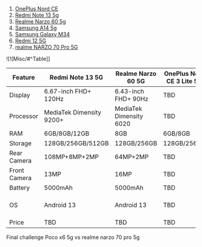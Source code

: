 1. [OnePlus Nord CE](https://www.amazon.in/OnePlus-Nord-Pastel-128GB-Storage/dp/B0BY8JZ22K/ref=sr_1_3?crid=2AN5V2YUCG2ZM&dib=eyJ2IjoiMSJ9.cA5PqwzWg6pdf9bwSjrY7c0Zt3CuBMiXBLZXQ9x7WbDzG1ddqUtX7z9HdBgFfl3EIGgJQbkPqL2IDkhLhzGEGki2SRZiLj4H6npHZfIFFljhr6YvrcjDLQeVcevnlq1pPVRxlmpzK-qeRFHjvTzUnCnbjLb2a9Pi-dmZ3PKblJesFNOBW3daC7ju22KfZqfKelzR5kJUufhBq6q_pVTz21wiiEavjPs_hyHYLRw0SSw.kGhzkAHZjj9_Q88Yv0ehNZcwZYSvSxYT0PlOejhTWws&dib_tag=se&keywords=phone%2Bunder%2B20000&qid=1711951097&sprefix=phone%2Bunder%2B20000%2Caps%2C304&sr=8-3&th=1)
2. [Redmi Note 13 5g](https://www.amazon.in/Redmi-Storage-Bezel-Less-Slimmest-Pro-Grade/dp/B0CQPDGYLD/ref=sr_1_4?crid=2AN5V2YUCG2ZM&dib=eyJ2IjoiMSJ9.cA5PqwzWg6pdf9bwSjrY7c0Zt3CuBMiXBLZXQ9x7WbDzG1ddqUtX7z9HdBgFfl3EIGgJQbkPqL2IDkhLhzGEGki2SRZiLj4H6npHZfIFFljhr6YvrcjDLQeVcevnlq1pPVRxlmpzK-qeRFHjvTzUnCnbjLb2a9Pi-dmZ3PKblJesFNOBW3daC7ju22KfZqfKelzR5kJUufhBq6q_pVTz21wiiEavjPs_hyHYLRw0SSw.kGhzkAHZjj9_Q88Yv0ehNZcwZYSvSxYT0PlOejhTWws&dib_tag=se&keywords=phone+under+20000&qid=1711951097&sprefix=phone+under+20000%2Caps%2C304&sr=8-4)
3. [Realme Narzo 60 5g](https://www.amazon.in/realme-Cosmic-Display-SUPERVOOC-Charger/dp/B0C78869XJ/ref=sr_1_6?crid=2AN5V2YUCG2ZM&dib=eyJ2IjoiMSJ9.cA5PqwzWg6pdf9bwSjrY7c0Zt3CuBMiXBLZXQ9x7WbDzG1ddqUtX7z9HdBgFfl3EIGgJQbkPqL2IDkhLhzGEGki2SRZiLj4H6npHZfIFFljhr6YvrcjDLQeVcevnlq1pPVRxlmpzK-qeRFHjvTzUnCnbjLb2a9Pi-dmZ3PKblJesFNOBW3daC7ju22KfZqfKelzR5kJUufhBq6q_pVTz21wiiEavjPs_hyHYLRw0SSw.kGhzkAHZjj9_Q88Yv0ehNZcwZYSvSxYT0PlOejhTWws&dib_tag=se&keywords=phone+under+20000&qid=1711951097&sprefix=phone+under+20000%2Caps%2C304&sr=8-6)
4. [Samsung A14 5g](https://www.amazon.in/Samsung-Galaxy-Storage-Without-Charger/dp/B0BS16FS5K/ref=sr_1_7?crid=2AN5V2YUCG2ZM&dib=eyJ2IjoiMSJ9.cA5PqwzWg6pdf9bwSjrY7c0Zt3CuBMiXBLZXQ9x7WbDzG1ddqUtX7z9HdBgFfl3EIGgJQbkPqL2IDkhLhzGEGki2SRZiLj4H6npHZfIFFljhr6YvrcjDLQeVcevnlq1pPVRxlmpzK-qeRFHjvTzUnCnbjLb2a9Pi-dmZ3PKblJesFNOBW3daC7ju22KfZqfKelzR5kJUufhBq6q_pVTz21wiiEavjPs_hyHYLRw0SSw.kGhzkAHZjj9_Q88Yv0ehNZcwZYSvSxYT0PlOejhTWws&dib_tag=se&keywords=phone+under+20000&qid=1711951097&sprefix=phone+under+20000%2Caps%2C304&sr=8-7)
5. [Samsung Galaxy M34](https://www.amazon.in/Samsung-sAMOLED-Display-Battery-Security/dp/B0C7C1DRK5/ref=sr_1_15?crid=2AN5V2YUCG2ZM&dib=eyJ2IjoiMSJ9.cA5PqwzWg6pdf9bwSjrY7c0Zt3CuBMiXBLZXQ9x7WbDzG1ddqUtX7z9HdBgFfl3EIGgJQbkPqL2IDkhLhzGEGki2SRZiLj4H6npHZfIFFljhr6YvrcjDLQeVcevnlq1pPVRxlmpzK-qeRFHjvTzUnCnbjLb2a9Pi-dmZ3PKblJesFNOBW3daC7ju22KfZqfKelzR5kJUufhBq6q_pVTz21wiiEavjPs_hyHYLRw0SSw.kGhzkAHZjj9_Q88Yv0ehNZcwZYSvSxYT0PlOejhTWws&dib_tag=se&keywords=phone+under+20000&qid=1711951097&sprefix=phone+under+20000%2Caps%2C304&sr=8-15)
6. [Redmi 12 5G](https://www.amazon.in/Samsung-sAMOLED-Display-Battery-Security/dp/B0C7C1DRK5/ref=sr_1_15?crid=2AN5V2YUCG2ZM&dib=eyJ2IjoiMSJ9.cA5PqwzWg6pdf9bwSjrY7c0Zt3CuBMiXBLZXQ9x7WbDzG1ddqUtX7z9HdBgFfl3EIGgJQbkPqL2IDkhLhzGEGki2SRZiLj4H6npHZfIFFljhr6YvrcjDLQeVcevnlq1pPVRxlmpzK-qeRFHjvTzUnCnbjLb2a9Pi-dmZ3PKblJesFNOBW3daC7ju22KfZqfKelzR5kJUufhBq6q_pVTz21wiiEavjPs_hyHYLRw0SSw.kGhzkAHZjj9_Q88Yv0ehNZcwZYSvSxYT0PlOejhTWws&dib_tag=se&keywords=phone+under+20000&qid=1711951097&sprefix=phone+under+20000%2Caps%2C304&sr=8-15)
7. [realme NARZO 70 Pro 5G](https://www.amazon.in/realme-narzo-Pro-128-Green/dp/B0CW61C6LK/ref=sr_1_16?crid=2AN5V2YUCG2ZM&dib=eyJ2IjoiMSJ9.cA5PqwzWg6pdf9bwSjrY7c0Zt3CuBMiXBLZXQ9x7WbDzG1ddqUtX7z9HdBgFfl3EIGgJQbkPqL2IDkhLhzGEGki2SRZiLj4H6npHZfIFFljhr6YvrcjDLQeVcevnlq1pPVRxlmpzK-qeRFHjvTzUnCnbjLb2a9Pi-dmZ3PKblJesFNOBW3daC7ju22KfZqfKelzR5kJUufhBq6q_pVTz21wiiEavjPs_hyHYLRw0SSw.kGhzkAHZjj9_Q88Yv0ehNZcwZYSvSxYT0PlOejhTWws&dib_tag=se&keywords=phone%2Bunder%2B20000&qid=1711951097&sprefix=phone%2Bunder%2B20000%2Caps%2C304&sr=8-16&th=1)


![![Misc/#^Table]]

| Feature      | Redmi Note 13 5G         | Realme Narzo 60 5G      | OnePlus Nord CE 3 Lite 5G | Samsung Galaxy A14 5G | Redmi Note 12 5G     | Samsung Galaxy M34 5G | Realme Narzo 70 Pro 5G            |
| ------------ | ------------------------ | ----------------------- | ------------------------- | --------------------- | -------------------- | --------------------- | --------------------------------- |
| Display      | 6.67-inch FHD+ 120Hz     | 6.43-inch FHD+ 90Hz     | TBD                       | 6.6-inch FHD+ 90Hz    | 6.67-inch FHD+ 120Hz | 6.67-inch FHD+ 120Hz  | 6.67-inch FHD+ 120Hz              |
| Processor    | MediaTek Dimensity 9200+ | MediaTek Dimensity 6020 | TBD                       | Exynos 1330           | Snapdragon 695       | Exynos 1280           | MediaTek Dimensity 920            |
| RAM          | 6GB/8GB/12GB             | 8GB                     | 6GB/8GB                   | 4GB/6GB/8GB           | 4GB/6GB/8GB          | 4GB/6GB/8GB           | 6GB/8GB                           |
| Storage      | 128GB/256GB/512GB        | 128GB/256GB             | 128GB/256GB               | 64GB/128GB            | 128GB/256GB          | 128GB/256GB           | 128GB/256GB                       |
| Rear Camera  | 108MP+8MP+2MP            | 64MP+2MP                | TBD                       | 50MP+5MP+2MP          | 50MP+8MP+2MP         | 48MP+8MP+5MP+2MP      | 64MP+8MP+2MP                      |
| Front Camera | 13MP                     | 16MP                    | TBD                       | 13MP                  | 13MP                 | 13MP                  | 16MP                              |
| Battery      | 5000mAh                  | 5000mAh                 | TBD                       | 5000mAh               | 5000mAh              | 6000mAh               | 5000mAh                           |
| OS           | Android 13               | Android 13              | TBD                       | Android 13            | Android 12           | Android 12            | Realme UI 4.0 based on Android 13 |
| Price        | TBD                      | TBD                     | TBD                       | $199                  | TBD                  | TBD                   | TBD                               |




Final challenge
Poco x6 5g vs realme narzo 70 pro 5g

